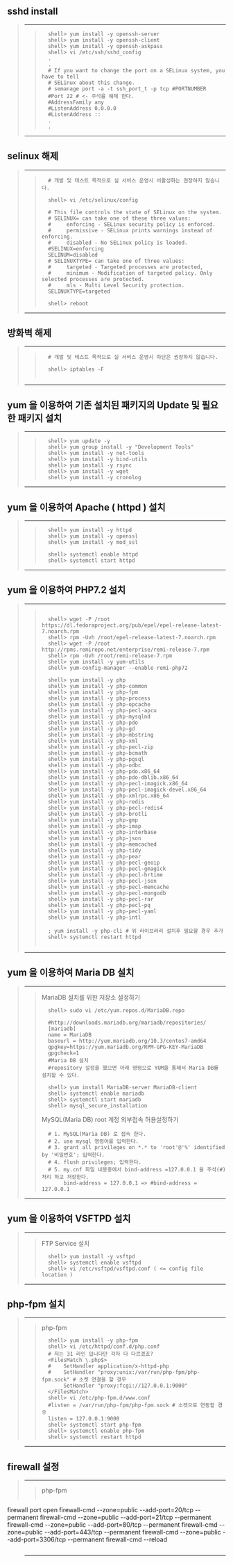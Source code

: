 
## sshd install
> ---------------------------------------------------------------------------------------------
>  >
>  >```
>  >   shell> yum install -y openssh-server
>  >   shell> yum install -y openssh-client
>  >   shell> yum install -y openssh-askpass
>  >   shell> vi /etc/ssh/sshd_config
>  >   .
>  >   .
>  >   # If you want to change the port on a SELinux system, you have to tell
>  >   # SELinux about this change.
>  >   # semanage port -a -t ssh_port_t -p tcp #PORTNUMBER
>  >   #Port 22 # <- 주석을 해제 한다.
>  >   #AddressFamily any
>  >   #ListenAddress 0.0.0.0
>  >   #ListenAddress ::
>  >   .
>  >   .
>  >```
> ---------------------------------------------------------------------------------------------

## selinux 해제
> ---------------------------------------------------------------------------------------------
>  >
>  >```
>  >   # 개발 및 테스트 목적으로 실 서비스 운영시 비활성화는 권장하지 않습니다.
>  >   
>  >   shell> vi /etc/selinux/config
>  >   
>  >   # This file controls the state of SELinux on the system.
>  >   # SELINUX= can take one of these three values:
>  >   #     enforcing - SELinux security policy is enforced.
>  >   #     permissive - SELinux prints warnings instead of enforcing.
>  >   #     disabled - No SELinux policy is loaded.
>  >   #SELINUX=enforcing
>  >   SELINUM=disabled
>  >   # SELINUXTYPE= can take one of three values:
>  >   #     targeted - Targeted processes are protected,
>  >   #     minimum - Modification of targeted policy. Only selected processes are protected.
>  >   #     mls - Multi Level Security protection.
>  >   SELINUXTYPE=targeted
>  > 
>  >   shell> reboot
>  >```
> ---------------------------------------------------------------------------------------------

## 방화벽 해제
> ---------------------------------------------------------------------------------------------
>  >
>  >```
>  >   # 개발 및 테스트 목적으로 실 서비스 운영시 차단은 권장하지 않습니다.
>  >   
>  >   shell> iptables -F
>  >   
>  >```
> ---------------------------------------------------------------------------------------------

## yum 을 이용하여 기존 설치된 패키지의 Update 및 필요한 패키지 설치
> ---------------------------------------------------------------------------------------------
>  >
>  >```
>  >   shell> yum update -y
>  >   shell> yum group install -y "Development Tools"
>  >   shell> yum install -y net-tools
>  >   shell> yum install -y bind-utils
>  >   shell> yum install -y rsync
>  >   shell> yum install -y wget
>  >   shell> yum install -y cronolog
>  >```
> ---------------------------------------------------------------------------------------------

## yum 을 이용하여 Apache ( httpd ) 설치
> ---------------------------------------------------------------------------------------------
>  >
>  >```
>  >   shell> yum install -y httpd
>  >   shell> yum install -y openssl
>  >   shell> yum install -y mod_ssl
>  >
>  >   shell> systemctl enable httpd
>  >   shell> systemctl start httpd
>  >```
> ---------------------------------------------------------------------------------------------

## yum 을 이용하여 PHP7.2 설치
> ---------------------------------------------------------------------------------------------
>  >
>  >```
>  >
>  >   shell> wget -P /root https://dl.fedoraproject.org/pub/epel/epel-release-latest-7.noarch.rpm
>  >   shell> rpm -Uvh /root/epel-release-latest-7.noarch.rpm
>  >   shell> wget -P /root http://rpms.remirepo.net/enterprise/remi-release-7.rpm
>  >   shell> rpm -Uvh /root/remi-release-7.rpm
>  >   shell> yum install -y yum-utils
>  >   shell> yum-config-manager --enable remi-php72
>  >
>  >   shell> yum install -y php
>  >   shell> yum install -y php-common
>  >   shell> yum install -y php-fpm
>  >   shell> yum install -y php-process
>  >   shell> yum install -y php-opcache
>  >   shell> yum install -y php-pecl-apcu
>  >   shell> yum install -y php-mysqlnd
>  >   shell> yum install -y php-pdo
>  >   shell> yum install -y php-gd
>  >   shell> yum install -y php-mbstring
>  >   shell> yum install -y php-xml
>  >   shell> yum install -y php-pecl-zip
>  >   shell> yum install -y php-bcmath
>  >   shell> yum install -y php-pgsql
>  >   shell> yum install -y php-odbc
>  >   shell> yum install -y php-pdo.x86_64
>  >   shell> yum install -y php-pdo-dblib.x86_64
>  >   shell> yum install -y php-pecl-imagick.x86_64
>  >   shell> yum install -y php-pecl-imagick-devel.x86_64
>  >   shell> yum install -y php-xmlrpc.x86_64
>  >   shell> yum install -y php-redis
>  >   shell> yum install -y php-pecl-redis4
>  >   shell> yum install -y php-brotli
>  >   shell> yum install -y php-gmp
>  >   shell> yum install -y php-imap
>  >   shell> yum install -y php-interbase
>  >   shell> yum install -y php-json
>  >   shell> yum install -y php-memcached 
>  >   shell> yum install -y php-tidy
>  >   shell> yum install -y php-pear 
>  >   shell> yum install -y php-pecl-geoip
>  >   shell> yum install -y php-pecl-gmagick
>  >   shell> yum install -y php-pecl-hrtime
>  >   shell> yum install -y php-pecl-json
>  >   shell> yum install -y php-pecl-memcache
>  >   shell> yum install -y php-pecl-mongodb
>  >   shell> yum install -y php-pecl-rar
>  >   shell> yum install -y php-pecl-pq 
>  >   shell> yum install -y php-pecl-yaml 
>  >   shell> yum install -y php-intl
>  >   
>  >   ; yum install -y php-cli # 위 라이브러리 설치후 필요할 경우 추가
>  >   shell> systemctl restart httpd
>  >   
>  >```
> ---------------------------------------------------------------------------------------------

## yum 을 이용하여 Maria DB 설치
> ---------------------------------------------------------------------------------------------
>  >
>  > MariaDB 설치를 위한 저장소 설정하기
>  >```
>  >   shell> sudo vi /etc/yum.repos.d/MariaDB.repo
>  >   
>  >   #http://downloads.mariadb.org/mariadb/repositories/
>  >   [mariadb]
>  >   name = MariaDB
>  >   baseurl = http://yum.mariadb.org/10.3/centos7-amd64
>  >   gpgkey=https://yum.mariadb.org/RPM-GPG-KEY-MariaDB
>  >   gpgcheck=1
>  >   #Maria DB 설치
>  >   #repository 설정을 했으면 아래 명령으로 YUM을 통해서 Maria DB를 설치할 수 있다.
>  >
>  >   shell> yum install MariaDB-server MariaDB-client
>  >   shell> systemctl enable mariadb
>  >   shell> systemctl start mariadb
>  >   shell> mysql_secure_installation
>  >```
>  >
>  > MySQL(Maria DB) root 계정 외부접속 허용설정하기
>  >```
>  >   # 1. MySQL(Maria DB) 로 접속 한다.
>  >   # 2. use mysql 명령어를 입력한다.
>  >   # 3. grant all privileges on *.* to 'root'@'%' identified by '비밀번호'; 입력한다.
>  >   # 4. flush privileges; 입력한다.
>  >   # 5. my.cnf 파일 내용중에서 bind-address =127.0.0.1 을 주석(#)처리 하고 저장한다.
>  >        bind-address = 127.0.0.1 => #bind-address = 127.0.0.1
>  >```
> ---------------------------------------------------------------------------------------------

## yum 을 이용하여 VSFTPD 설치
> ---------------------------------------------------------------------------------------------
>  >
>  > FTP Service 설치
>  >```
>  >   shell> yum install -y vsftpd
>  >   shell> systemctl enable vsftpd
>  >   shell> vi /etc/vsftpd/vsftpd.conf ( <= config file location )
>  >```
> ---------------------------------------------------------------------------------------------

## php-fpm 설치
> ---------------------------------------------------------------------------------------------
>  >
>  > php-fpm
>  >```
>  >   shell> yum install -y php-fpm
>  >   shell> vi /etc/httpd/conf.d/php.conf
>  >   # 저는 31 라인 입니다만 각자 다 다르겠죠?
>  >   <FilesMatch \.php$>
>  >   #    SetHandler application/x-httpd-php
>  >   #    SetHandler "proxy:unix:/var/run/php-fpm/php-fpm.sock" # 소켓 연결을 할 경우
>  >        SetHandler "proxy:fcgi://127.0.0.1:9000" 
>  >   </FilesMatch>
>  >   shell> vi /etc/php-fpm.d/www.conf
>  >   #listen = /var/run/php-fpm/php-fpm.sock # 소켓으로 연동할 경우
>  >   listen = 127.0.0.1:9000
>  >   shell> systemctl start php-fpm 
>  >   shell> systemctl enable php-fpm
>  >   shell> systemctl restart httpd
>  >```

> ---------------------------------------------------------------------------------------------

## firewall 설정
> ---------------------------------------------------------------------------------------------
>  >
>  > php-fpm
>  >```

firewall port open
firewall-cmd --zone=public --add-port=20/tcp --permanent
firewall-cmd --zone=public --add-port=21/tcp --permanent
firewall-cmd --zone=public --add-port=80/tcp --permanent
firewall-cmd --zone=public --add-port=443/tcp --permanent
firewall-cmd --zone=public --add-port=3306/tcp --permanent
firewall-cmd --reload
>  >```

> ---------------------------------------------------------------------------------------------








